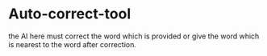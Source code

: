 # Auto-correct-tool
the AI here must correct the word which is provided or give the word which is nearest to the word after correction.
